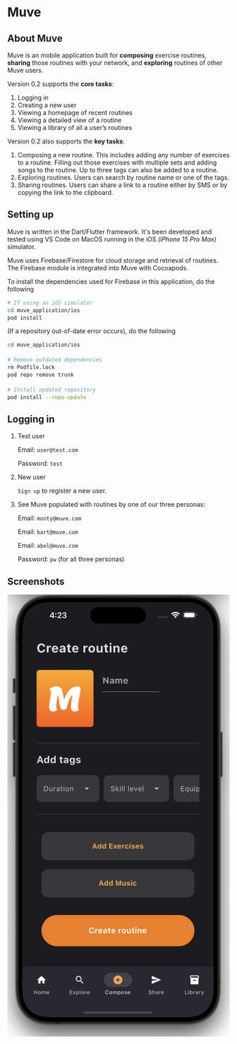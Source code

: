 # Muve

## About Muve
Muve is an mobile application built for **composing** exercise routines, **sharing** those routines with your network, and **exploring** routines of other Muve users.

Version 0.2 supports the **core tasks**:
1. Logging in
2. Creating a new user
2. Viewing a homepage of recent routines
3. Viewing a detailed view of a routine
4. Viewing a library of all a user’s routines

Version 0.2 also supports the **key tasks**:
1. Composing a new routine. This includes adding any number of exercises to a routine. Filling out those exercises with multiple sets and adding songs to the routine. Up to three tags can also be added to a routine.
2. Exploring routines. Users can search by routine name or one of the tags.
3. Sharing routines. Users can share a link to a routine either by SMS or by copying the link to the clipboard.

## Setting up

Muve is written in the Dart/Flutter framework. It's been developed and tested using VS Code on MacOS running in the iOS *(iPhone 15 Pro Max)* simulator.

Muve uses Firebase/Firestore for cloud storage and retrieval of routines. The Firebase module is integrated into Muve with Cocoapods. 

To install the dependencies used for Firebase in this application, do the following

```bash
# If using an iOS simulator
cd muve_application/ios
pod install

```
(If a repository out-of-date error occurs), do the following
```bash
cd muve_application/ios

# Remove outdated dependencies 
rm Podfile.lock
pod repo remove trunk

# Install updated repository
pod install --repo-update

```

## Logging in

1. Test user

    Email: `user@test.com`

    Password: `test`

2. New user
    
    `Sign up` to register a new user.

3. See Muve populated with routines by one of our three personas:

    Email: `monty@muve.com`

    Email: `bart@muve.com`

    Email: `abel@muve.com`

    Password: `pw` (for all three personas)
    
## Screenshots

![Compose page](screenshots/muve_compose.png)

